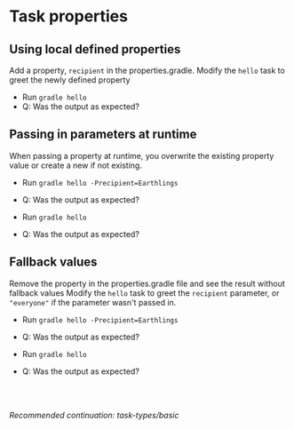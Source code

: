 # Task properties

## Using local defined properties

Add a property, `recipient` in the properties.gradle.
Modify the `hello` task to greet the newly defined property
- Run `gradle hello`
- Q: Was the output as expected?

## Passing in parameters at runtime

When passing a property at runtime, you overwrite the existing property value or create a new if not existing.

- Run `gradle hello -Precipient=Earthlings`
- Q: Was the output as expected?

- Run `gradle hello`
- Q: Was the output as expected?

## Fallback values

Remove the property in the properties.gradle file and see the result without fallback values
Modify the `hello` task to greet the `recipient` parameter, or `"everyone"` if the parameter wasn't passed in.

- Run `gradle hello -Precipient=Earthlings`
- Q: Was the output as expected?

- Run `gradle hello`
- Q: Was the output as expected?

<br>
<br>

_Recommended continuation: *task-types/basic*_